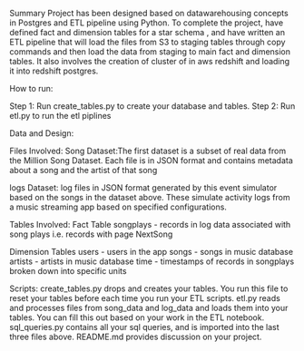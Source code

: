 Summary
Project has been designed based on datawarehousing concepts in Postgres and ETL pipeline using Python. To complete the project, have defined fact and dimension tables for a star schema , and have written an ETL pipeline that will load the files from S3 to staging tables through copy commands and then load the data from staging to main fact and dimension tables. It also involves the creation of cluster of in aws redshift and loading it into redshift postgres.

How to run:


Step 1: Run create_tables.py to create your database and tables.
Step 2: Run etl.py to run the etl piplines




Data and Design:

Files Involved:
Song Dataset:The first dataset is a subset of real data from the Million Song Dataset. Each file is in JSON format and contains metadata about a song and the artist of that song

logs Dataset: log files in JSON format generated by this event simulator based on the songs in the dataset above. These simulate activity logs from a music streaming app based on specified configurations.




Tables Involved:
Fact Table
songplays - records in log data associated with song plays i.e. records with page NextSong 

Dimension Tables
users - users in the app
songs - songs in music database
artists - artists in music database
time - timestamps of records in songplays broken down into specific units

Scripts:
create_tables.py drops and creates your tables. You run this file to reset your tables before each time you run your ETL scripts.
etl.py reads and processes files from song_data and log_data and loads them into your tables. You can fill this out based on your work in the ETL notebook.
sql_queries.py contains all your sql queries, and is imported into the last three files above.
README.md provides discussion on your project.